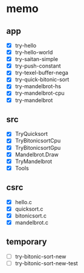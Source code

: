 memo
====

app
---

* [x] try-hello
* [x] try-hello-world
* [x] try-saitan-simple
* [x] try-push-constant
* [x] try-texel-buffer-nega
* [x] try-quick-bitonic-sort
* [x] try-mandelbrot-hs
* [x] try-mandelbrot-cpu
* [x] try-mandelbrot

src
---

* [x] TryQuicksort
* [x] TryBitonicsortCpu
* [x] TryBitonicsortGpu
* [x] Mandelbrot.Draw
* [x] TryMandelbrot
* [x] Tools

csrc
----

* [x] hello.c
* [x] quicksort.c
* [x] bitonicsort.c
* [x] mandelbrot.c

temporary
---------

* [ ] try-bitonic-sort-new
* [ ] try-bitonic-sort-new-test
